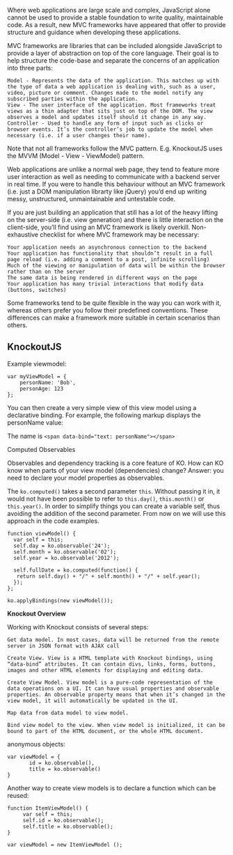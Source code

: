 Where web applications are large scale and complex, JavaScript alone cannot be used to provide a stable foundation to write quality, maintainable code. As a result, new MVC frameworks have appeared that offer to provide structure and guidance when developing these applications.

MVC frameworks are libraries that can be included alongside JavaScript to provide a layer of abstraction on top of the core language. Their goal is to help structure the code-base and separate the concerns of an application into three parts:

    Model - Represents the data of the application. This matches up with the type of data a web application is dealing with, such as a user, video, picture or comment. Changes made to the model notify any subscribed parties within the application.
    View - The user interface of the application. Most frameworks treat views as a thin adapter that sits just on top of the DOM. The view observes a model and updates itself should it change in any way.
    Controller - Used to handle any form of input such as clicks or browser events. It’s the controller’s job to update the model when necessary (i.e. if a user changes their name).

Note that not all frameworks follow the MVC pattern. E.g. KnockoutJS uses the MVVM (Model - View - ViewModel) pattern.

Web applications are unlike a normal web page, they tend to feature more user interaction as well as needing to communicate with a backend server in real time. If you were to handle this behaviour without an MVC framework (i.e. just a DOM manipulation librarty like jQuery) you’d end up writing messy, unstructured, unmaintainable and untestable code.

If you are just building an application that still has a lot of the heavy lifting on the server-side (i.e. view generation) and there is little interaction on the client-side, you’ll find using an MVC framework is likely overkill.
Non-exhaustive checklist for where MVC framework may be necessary:

    Your application needs an asynchronous connection to the backend
    Your application has functionality that shouldn’t result in a full page reload (i.e. adding a comment to a post, infinite scrolling)
    Much of the viewing or manipulation of data will be within the browser rather than on the server
    The same data is being rendered in different ways on the page
    Your application has many trivial interactions that modify data (buttons, switches)

Some frameworks tend to be quite flexible in the way you can work with it, whereas others prefer you follow their predefined conventions. These differences can make a framework more suitable in certain scenarios than others.



KnockoutJS
----------
Example viewmodel:

    var myViewModel = {
        personName: 'Bob',
        personAge: 123
    };

You can then create a very simple view of this view model using a declarative binding. For example, the following markup displays the personName value:

The name is `<span data-bind="text: personName"></span>`

Computed Observables

Observables and dependency tracking is a core feature of KO. How can KO know when parts of your view model (dependencies) change? Answer: you need to declare your model properties as observables.

The `ko.computed()` takes a second parameter `this`. Without passing it in, it would not have been possible to refer to `this.day()`, `this.month()` or `this.year()`. In order to simplify things you can create a variable self, thus avoiding the addition of the second parameter. From now on we will use this approach in the code examples.

    function viewModel() {
      var self = this;
      self.day = ko.observable('24');
      self.month = ko.observable('02');
      self.year = ko.observable('2012');

      self.fullDate = ko.computed(function() {
       return self.day() + "/" + self.month() + "/" + self.year();
      });
    };

    ko.applyBindings(new viewModel());

**Knockout Overview**

Working with Knockout consists of several steps:

    Get data model. In most cases, data will be returned from the remote server in JSON format with AJAX call

    Create View. View is a HTML template with Knockout bindings, using “data-bind” attributes. It can contain divs, links, forms, buttons, images and other HTML elements for displaying and editing data.

    Create View Model. View model is a pure-code representation of the data operations on a UI. It can have usual properties and observable properties. An observable property means that when it’s changed in the view model, it will automatically be updated in the UI.

    Map data from data model to view model.

    Bind view model to the view. When view model is initialized, it can be bound to part of the HTML document, or the whole HTML document.

anonymous objects:

    var viewModel = {
           id = ko.observable(),
           title = ko.observable()
    }

Another way to create view models is to declare a function which can be reused:

    function ItemViewModel() {
         var self = this;
         self.id = ko.observable();
         self.title = ko.observable();
    }

    var viewModel = new ItemViewModel ();



